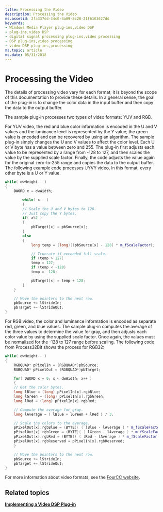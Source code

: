 ```yaml
---
title: Processing the Video
description: Processing the Video
ms.assetid: 2fa337dd-34c0-4a09-8c20-21f6103627dd
keywords:
- Windows Media Player plug-ins,video DSP
- plug-ins,video DSP
- digital signal processing plug-ins,video processing
- DSP plug-ins,video processing
- video DSP plug-ins,processing
ms.topic: article
ms.date: 05/31/2018
---
```


# Processing the Video

The details of processing video vary for each format; it is beyond the scope of this documentation to provide these details. In a general sense, the goal of the plug-in is to change the color data in the input buffer and then copy the data to the output buffer.

The sample plug-in processes two types of video formats: YUV and RGB.

For YUV video, the red and blue color information is encoded in the U and V values and the luminance level is represented by the Y value; the green value is encoded and can be recovered by using an algorithm. The sample plug-in simply changes the U and V values to affect the color level. Each U or V byte has a value between zero and 255. The plug-in first adjusts each value to be represented by a range from -128 to 127, and then scales the value by the supplied scale factor. Finally, the code adjusts the value again for the original zero-to-255 range and copies the data to the output buffer. The following example code processes UYVY video. In this format, every other byte is a U or Y value.


```C++
while( dwHeight-- )
{
    DWORD x = dwWidth; 

        while( x-- )
        {
        // Scale the U and V bytes to 128.
        // Just copy the Y bytes.
        if( x%2 )
        {
            pbTarget[x] = pbSource[x];
        }
        else
        {
            long temp = (long)((pbSource[x] - 128) * m_fScaleFactor);

            // Truncate if exceeded full scale.
            if (temp > 127)
            temp = 127;
            if (temp < -128)
            temp = -128;

            pbTarget[x] = temp + 128;
        }
    }

    // Move the pointers to the next row.
    pbSource += lStrideIn;
    pbTarget += lStrideOut;
}

```



For RGB video, the color and luminance information is encoded as separate red, green, and blue values. The sample plug-in computes the average of the three values to determine the value for gray, and then adjusts each color value by using the supplied scale factor. Once again, the values must be normalized for the -128 to 127 range before scaling. The following code from Process32Bit shows the process for RGB32:


```C++
while( dwHeight-- )
{
    RGBQUAD* pPixelIn = (RGBQUAD*)pbSource;
    RGBQUAD* pPixelOut = (RGBQUAD*)pbTarget;

    for( DWORD x = 0; x < dwWidth; x++ )
    {
    // Get the color bytes.
    long lBlue = (long) pPixelIn[x].rgbBlue;
    long lGreen = (long) pPixelIn[x].rgbGreen;
    long lRed = (long) pPixelIn[x].rgbRed;

    // Compute the average for gray.
    long lAverage = ( lBlue + lGreen + lRed ) / 3;

    // Scale the colors to the average.
    pPixelOut[x].rgbBlue = (BYTE)( ( lBlue - lAverage ) * m_fScaleFactor  + lAverage );
    pPixelOut[x].rgbGreen = (BYTE)( ( lGreen - lAverage ) * m_fScaleFactor  + lAverage );
    pPixelOut[x].rgbRed = (BYTE)( ( lRed - lAverage ) * m_fScaleFactor  + lAverage );
    pPixelOut[x].rgbReserved = pPixelIn[x].rgbReserved;
    }

    // Move the pointers to the next row.
    pbSource += lStrideIn;
    pbTarget += lStrideOut;
}

```



For more information about video formats, see the [FourCC website](https://www.microsoft.com/hwdev/archive/devdes/fourcc.asp).

## Related topics

<dl> <dt>

[**Implementing a Video DSP Plug-in**](implementing-a-video-dsp-plug-in.md)
</dt> </dl>

 

 




